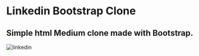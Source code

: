# Linkedin Bootstrap Clone

## Simple html Medium clone made with Bootstrap.

![linkedin](https://user-images.githubusercontent.com/75572432/139601314-6796680c-dccb-4872-bd86-5edf179c2a70.gif)
